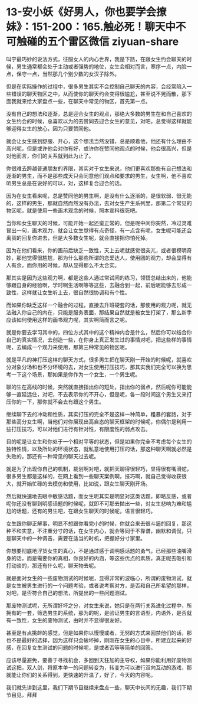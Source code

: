 # 13-安小妖《好男人，你也要学会撩妹》：151-200：165.触必死！聊天中不可触碰的五个雷区微信 ziyuan-share

叫宁最巧妙的说法方式，征服女人的内心世界，我是下路，在跟女生约会聊天的时候，男生通常都会处于主动或者强势的地位，女生会相对而言，寒序一点，内脸一点，保守一点，当然那几个别少数的女汉子除外。

但是在实际操作的过程中，很多男生其实不会控制自己聊天的内容，会经常陷入一些错误的聊天物区之中，从而使你的聊天约会变得很尴尬，甚至说不晃而散，那下面我就来给大家盘点一些，在聊天中常见的物区，首先第一点。

没有自己的想法和逐渐，总是迎合女生的观点，那绝大多数的男生在和自己喜欢的女生约会的时候，总喜欢以为的去赞同去迎合女生的意见，对吧，总觉得这样就能够迎得女生的放心，因为只要赞同他。

就会让女生感到舒服、开心，这个想法当然没错，总是顺着他，他还有什么理由不高兴呢，但是或许他会对你有好，或许你在赞同他观点的时候，他会很高兴，但是对他而言，你们的关系就到此为止了。

你很难去跨越普通朋友的界限，其实对于女生来说，他们更喜欢那些有自己想法和逐渐的男生，而不是那些成天只会同意他们观点和要求的男生，女生啊，他不喜欢听男生总是在说好的可以，对，这样复合迎合的话。

因为在女生看来呢，总是赞同他的男生啊，是没有什么逐渐的，是很软弱、很无能的，这样的男生，那就自然而然没有办法，去对女生产生系列里，那第二个常见的物区呢，就是使用一些画术观念的时候，照本宣科很死吧。

当你和女生聊天的时候，可能开始一起还蛮正常的，但是呢中间你突然，冷过灵难冒出一句，画术观力，就会让女生觉得有点奇怪，有一点含有呢，女生呢可能还会离贸的回复你进去，但是大多数女生呢，就会直接把你怕死掉。

因为在他们看来，你的画前后缺乏一致性，天上去呢就感觉很突兀，或者很模明奇妙，那他觉得很尴尬，那为什么那些所谓的恋爱达人，使用团的观力，却会显得有人有余，而你用的时候，却从显得那么不太合实。

那其实是因为这些观力啊，都是这些人通过常试间的练习，领悟总结出来的，他能够跟自身的经验啊，学时啊生活啊等等这些，去融合到一起，前后呢能够去形成一致性，这样就让女生听上去，很自然很协调和有个性。

而如果你缺乏这样一个融合的过程，直接去升班硬套的话，那使用的观力呢，就无法融入你自己的内在，只能是服务表面，那结果自然就是被女生打架了，那么新手应该如何使用这样的画书观力呢，其实啊简而言之呢。

就是你要去学习其中的，四位方式其中的这个精神内合是什么，然后你可以结合你自己的真实情况，去创造一些，在你身上真正发生过的事情对吧，把这些样的事情呢，去编成一个观力来使用，那第三种常见的物区呢。

就是平凡的神打压这样的聊天方式，很多男生把在聊天刚一开始的时候呢，就喜欢分对象分场和也不分环境的去，对女生使用打压技巧，那其实我们完全可以换为思考一下这个场景，那如果是你作为一个女生，一个男生呢。

聊的生在高线的时候，突然就直接指出你的短处，指出你的弱点，然后呢你可能能够一直延远住，对吧，不去表示你的不开心，但是呢，各一段时间这个男生又来打压你的一下，那你就不会去有跟这个男生。

继续聊下去的冲动和性质，其实打压的完全不是这样一种简单，粗暴的套路，对于那些高分女生啊，当他们对你展现出高自态的聊天框架的时候呢，你偶尔是利用一些打压技巧，可以对他们进行有针对性，有限度性的弱点攻击。

目的呢是让女生和你处于一个相对平等的状态，但是如果你完全不考虑每个女生的独特性情，以及所处的环境状态，就私意地使用打压的话，那这种聊天啊就必然是失败的，那还有一种常见的聊天过去呢。

就是为了出现你自己的机制，裁划啊对吧，就把天聊得很轻巧，显得很有嘴滑蛇，很多男生都是这样的，在网上看到一些聊天案例啊，技巧啊，就自己觉得收获很大，就开始忙碌的去模仿和使用，比如说，跟女生聊天刚开场。

然后就快速地去眼中敏感话题，而女生呢其实是明显对这类话题，即略反感，或者呢你还没有聊到明感话题的时候呢，就即不可那去拋出一些，对女生悲响为难和尴尬的话题，还有的男生吧，在跟女生聊天的时候呢，语言很轻巧。

女生跟你聊正解事，明显不想跟你看完小的时候，你就会来去很斗逼的回复，那这种不和实意，不注重分寸的话，在女生内心，就会等同于不靠谱，幽默和调侃，只是聊天中的一种调击，需要在适当的时机，把握好分寸家里。

你想要彻底地浮货女生的真心，不是通过感于调明感话题的勇气，已经那些油嘴滑身的话，而是需要你的真相，你良好的内涵，等这些优点的素质，真正呢去吸引和打动谈的，那还有什么呢，聊天物去呢。

就是面对女生的一些废物测试的时候呢，显得非常的波临心，所谓的废物测试，就是女生被男生进行的一个问题考验，或者说考察对方，是否和自己所希望的那样，对吧，是否符合自己的想法，所提出的一些问题测试。

那废物测试呢，无所谓好坏之分，对女生来说，她只是在两行关系进化过程中，所拥有的一套，筛选男生的系统，那为的呢，是验证男生的言语型，内语外，是否就有一致性，女生的废物测试，由时并不显得很友好。

甚至是有点挑衅的感觉，但是如果你以慢慢或者，无努的方式来回禁他们的话，那也不是最好的选择，因为这样只会破坏掉，刚刚在女生的心目中，所建立起来的好感，在回复女生测试的问题的时候呢，是或者否等等简单的回答。

应该尽量避免，要善于寻找机会，多回到天狂加的主导权，如果你能利用好废物测试这把，双人剑，将原本单一的问题转变为，转变为可以进行双向互动的游戏，那就能让你们的关系得到，更快速的升温了，好了，今天的内容呢。

我们就先讲到这里，我们下期节目继续来盘点一些，聊天中长间的无趣，我们下期节目见，拜拜